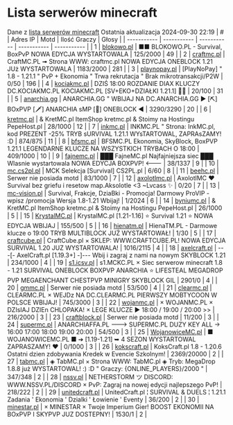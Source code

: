 
# Lista serwerów minecraft
Dane z [lista serwerów minecraft](https://mcserwery.pl/)
Ostatnia aktualizacja 2024-09-30 22:19
| # | Adres IP | Motd | Ilość Graczy | Głosy |
| ----------- | ----------- | ----------- | ----------- | ----------- |
| 1 | 	[blokowo.pl](https://mcserwery.pl/serwery/minecraft/98/) | ■■ BLOKOWO.PL - Survival, BoxPvP NOWA EDYCJA WYSTARTOWALA | 125/2000 | 49 |
| 2 | 	[craftmc.pl](https://mcserwery.pl/serwery/minecraft/87/) | CraftMC.PL ➟ Strona WWW: craftmc.pl NOWA EDYCJA ONEBLOCK 1.21 JUż WYSTARTOWALA | 1183/2000 | 281 |
| 3 | 	[playnopay.pl](https://mcserwery.pl/serwery/minecraft/257/) | [PlayNoPay] " 1.8 - 1.21.1 " PvP + Ekonomia " Trwa rekrutacja " Brak mikrotransakcji/P2W | 0/50 | 196 |
| 4 | 	[kociakmc.pl](https://mcserwery.pl/serwery/minecraft/213/) | DZIŚ 18:00 ROZDANIE DIAX KLUCZY DC.KOCIAKMC.PL KOCIAKMC.PL [SV+EKO+DZIAŁKI 1.21.1] 🚀😊 | 20/100 | 31 |
| 5 | 	[anarchia.gg](https://mcserwery.pl/serwery/minecraft/14/) | ANARCHIA.GG " WBIJAJ NA DC.ANARCHIA.GG ► [⛏] BOхPVP  [🗡] ANARCHIA ѕMP  [🎣] ONEBLOCK ◄ | 3290/3290 | 20 |
| 6 | 	[kretmc.pl](https://mcserwery.pl/serwery/minecraft/182/) | & KretMC.pl  ItemShop kretmc.pl & Stoimy na Hostingu PepeHost.pl | 28/1000 | 12 |
| 7 | 	[inkmc.pl](https://mcserwery.pl/serwery/minecraft/15/) | INKMC.PL " Strona: InkMC.pl, kod PREZENT -25% TRYB sURVIVAL 1.21.1 WYsTARTOWAL, ZAPRAsZAMY! :D | 874/875 | 11 |
| 8 | 	[bfsmc.pl](https://mcserwery.pl/serwery/minecraft/2/) | BFSMC.PL  Ekonomia, SkyBlock, BoxPVP  1.21.1 LEGENDARNE KLUCZE NA WSZYSTKICH TRYBACH O 18:00 | 409/1000 | 10 |
| 9 | 	[fajnemc.pl](https://mcserwery.pl/serwery/minecraft/100/) | ███ FajneMC.pl  Najfajniejsza siec ███ Wlasnie wystartowala NOWA EDYCJA BOXPVP! <--- | 38/1337 | 9 |
| 10 | 	[mc.cs2pl.pl](https://mcserwery.pl/serwery/minecraft/783/) | MCK  Selekcja [Survival] CS2PL.pl | 6/60 | 8 |
| 11 | 	[beehc.pl](https://mcserwery.pl/serwery/minecraft/227/) | Serwer nie posiada motd | 83/1000 | 7 |
| 12 | 	[axolotlmc.pl](https://mcserwery.pl/serwery/minecraft/251/) | AxolotlMC ❤ Survival bez griefu i resetow map.Aksolotle <3 ~Lvcass ✨ | 0/20 | 7 |
| 13 | 	[mc-vision.pl](https://mcserwery.pl/serwery/minecraft/211/) | Survival, Frakcje, DziaBki - Promocja\! Darmowy ProVIP - wpisz /promocja Wersja 1.8-1.21 Wbijaj\! | 1/2024 | 6 |
| 14 | 	[byniumc.pl](https://mcserwery.pl/serwery/minecraft/157/) | & KretMC.pl  ItemShop kretmc.pl & Stoimy na Hostingu PepeHost.pl | 26/1000 | 5 |
| 15 | 	[KrystalMC.pl](https://mcserwery.pl/serwery/minecraft/202/) | KrystalMC.pl [1.21-1.16] ⭐ Survival 1.21 ⭐ NOWA EDYCJA WBIJAJ | 155/500 | 5 |
| 16 | 	[hienatm.pl](https://mcserwery.pl/serwery/minecraft/764/) | HienaTM.PL - Darmowe klucze o 19:00 TRYB MULTIBLOCK JUŻ WYSTARTOWAŁ! | 1/30 | 5 |
| 17 | 	[craftcube.pl](https://mcserwery.pl/serwery/minecraft/196/) | CraftCube.pl × SKLEP: WWW.CRAFTCUBE.PL!  NOWA EDYCJA SURVIVAL 1.20 JUZ WYSTARTOWALA! | 1016/2115 | 4 |
| 18 | 	[axelcraft.pl](https://mcserwery.pl/serwery/minecraft/223/) | ---[- AxelCraft.pl [1.19.3+] -]---  Wbij i zagraj z nami na nowym SKYBLOCK 1.21  | 234/1000 | 4 |
| 19 | 	[s1.icsv.pl](https://mcserwery.pl/serwery/minecraft/286/) |  s1.MCKC.PL × Siec serwerow minecraft 1.8 - 1.21 SURVIVAL  ONEBLOCK  BOXPVP  ANARCHIA  ⭐ LIFESTEAL  MEGADROP  PVP  MEGAENCHANT  CHESTPVP  MINIGRY  SKYBLOCK  GIL | 2901/0 | 4 |
| 20 | 	[gmmc.pl](https://mcserwery.pl/serwery/minecraft/292/) | Serwer nie posiada motd | 53/500 | 4 |
| 21 | 	[clearmc.pl](https://mcserwery.pl/serwery/minecraft/194/) | CLEARMC.PL × WEJDz NA DC.CLEARMC.PL PIERWSZY MOBTYCOON W POLSCE WBIJAJ! | 745/3000 | 3 |
| 22 | 	[wojanmc.pl](https://mcserwery.pl/serwery/minecraft/267/) | × WOJANMC.PL × DZIsIAJ DZIEn CHLOPAKA! × LEGE KLUCZE ► 18:00 / 19:00 / 20:00 </gradient></u> >> | 216/2000 | 3 |
| 23 | 	[craftblock.pl](https://mcserwery.pl/serwery/minecraft/280/) | Serwer nie posiada motd | 11/200 | 3 |
| 24 | 	[supermc.pl](https://mcserwery.pl/serwery/minecraft/771/) | ANARCHIAFFA.PL ---> SUPERMC.PL DUZY KEY ALL -> 16:00 17:00 18:00 19:00 20:00 | 54/500 | 3 |
| 25 | 	[WojanowiceMC.pl](https://mcserwery.pl/serwery/minecraft/163/) | ■ WOJANOWICEMC.PL ■ ➔ [1.19-1.21] ➥ 4 SEZON WYSTARTOWAL  ZAPRASZAMY! ❤ | 0/1000 | 3 |
| 26 | 	[kokscraft.pl](https://mcserwery.pl/serwery/minecraft/1/) | KoksCraft.pl  1.8 - 1.20.6 Ostatni dzien zdobywania Kredek w Evencie Szkolnym! | 2369/20000 | 2 |
| 27 | 	[tabmc.pl](https://mcserwery.pl/serwery/minecraft/3/) | ◈ TabMC.pl × Strona WWW: TabMC.pl  ◈ Tryb: MegaDrop 1.8.8 już WYSTARTOWAL! :) :D " Graczy: {ONLINE_PLAYERS}/2000 " | 347/348 | 2 |
| 28 | 	[nssv.pl](https://mcserwery.pl/serwery/minecraft/4/) | NETHERSTORM ツ DISCORD: WWW.NSSV.PL/DISCORD × PvP: Zagraj na nowej edycji najlepszego PvP! | 218/222 | 2 |
| 29 | 	[unitedcraft.pl](https://mcserwery.pl/serwery/minecraft/11/) | UnitedCraft.pl ¦ SURVIVAL & DUELS ¦ 1.21.1 Zadania ' Ekonomia ' Dzialki ' Łowienie ' Eventy | 36/200 | 2 |
| 30 | 	[minestar.pl](https://mcserwery.pl/serwery/minecraft/23/) | × MINESTAR × Twoje Imperium Gier! BOOST EKONOMII NA BOxPVP I SKYPVP JUZ DOSTEPNY! | 1530/1 | 2 |
